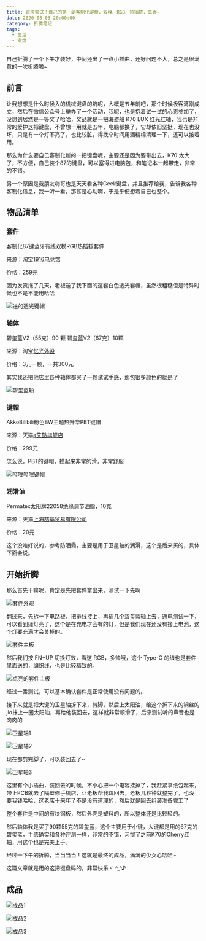 ```yaml
---
title: 首次尝试！自己的第一副客制化键盘，双模、RGB、热插拔，真香~
date: 2020-08-03 20:00:00
category: 折腾笔记
tags:
  - 生活
  - 键盘
---
```


自己折腾了一个下午才装好，中间还出了一点小插曲，还好问题不大，总之是很满意的一次折腾啦~

## 前言

让我想想是什么时候入的机械键盘的坑呢，大概是五年前吧，那个时候极客湾刚成立，然后在微信公众号上举办了一个活动，我呢，也是抱着试一试的心态参加了，没想到居然是一等奖了哈哈，奖品就是一把海盗船 K70 LUX 红光红轴，我也是非常的爱护这把键盘，不曾想一用就是五年，电脑都换了，它却依旧坚挺，现在也没坏，只是有一个灯不亮了，也比较脏，得找个时间用酒精棉清理一下，还可以接着用。

那么为什么要自己客制化新的一把键盘呢，主要还是因为要带出去，K70 太大了，不方便，自己装个87的键盘，可以塞得进电脑包，和笔记本一起带走，非常的不错。

另一个原因是我朋友嗨哥也是天天看各种Geek键盘，并且推荐给我，告诉我各种客制化信息，我一听一看，那甚是心动啊，于是乎便想着自己也整个。

## 物品清单

### 套件

客制化87键蓝牙有线双模RGB热插拔套件

来源：淘宝[1916电竞馆](https://store.taobao.com/shop/view_shop.htm?user_number_id=2639014375)

价格：259元

因为发货拖了几天，老板送了我下面的这套白色透光套帽，虽然很粗糙但是特殊时候也不是不能用哈哈

![送的透光键帽](/IMAGES/首次尝试！自己的第一副客制化键盘，双模、RGB、热插拔，真香~/送的透光键帽.webp)

### 轴体

碧玺蓝V2（55克）90 颗 碧玺蓝V2（67克）10颗

来源：淘宝[忆光外设](https://store.taobao.com/shop/view_shop.htm?spm=a1z09.2.0.0.7dcd2e8dAtVqxK&user_number_id=10574493)

价格：3元一颗，一共300元

其实我还把他店里各种轴体都买了一颗试试手感，那包很多颜色的就是了

![碧玺蓝轴](/IMAGES/首次尝试！自己的第一副客制化键盘，双模、RGB、热插拔，真香~/碧玺蓝轴.webp)

### 键帽

AkkoBilibili粉色BW主题热升华PBT键帽

来源：天猫[a艾酷旗舰店](https://store.taobao.com/shop/view_shop.htm?user_number_id=2097616571)

价格：299元

怎么说，PBT的键帽，摸起来非常的滑，非常舒服

![哔哩哔哩键帽](/IMAGES/首次尝试！自己的第一副客制化键盘，双模、RGB、热插拔，真香~/哔哩哔哩键帽.webp)

### 润滑油

Permatex太阳牌22058绝缘调节油脂，10克

来源：天猫[上海喆基贸易有限公司](https://store.taobao.com/shop/view_shop.htm?spm=a1z09.2.0.0.7dcd2e8dAtVqxK&user_number_id=2760040918)

价格：20元

这个没啥好说的，参考防晒霜，主要是用于卫星轴的润滑，这个是后来买的，具体下面会说。

## 开始折腾

那么首先干嘛呢，肯定是先把套件拿出来，测试一下先啊

![套件外观](/IMAGES/首次尝试！自己的第一副客制化键盘，双模、RGB、热插拔，真香~/套件外观.webp)

翻过来，先拆一下电路板，把排线接上，再插几个碧玺蓝轴上去，通电测试一下，可以看到绿灯亮了，这个是在充电才会有的灯，但是我们现在还没有接上电池，这个灯要充满才会关掉的。

![套件主板](/IMAGES/首次尝试！自己的第一副客制化键盘，双模、RGB、热插拔，真香~/套件主板.webp)

然后我们按 FN+UP 切换灯效，看这 RGB，多帅哦，这个 Type-C 的线也是套件里面送的，编织线，也是比较精致的。

![点亮的套件主板](/IMAGES/首次尝试！自己的第一副客制化键盘，双模、RGB、热插拔，真香~/点亮的套件主板.webp)

经过一番测试，可以基本确认套件是正常使用没有问题的。

接下来就是把大键的卫星轴拆下来，剪脚，然后上太阳油，给这个拆下来的钢丝的jio抹上一圈太阳油，再给他装回去，这样就非常顺滑了，后来测试听的声音也是肉肉的

![卫星轴1](/IMAGES/首次尝试！自己的第一副客制化键盘，双模、RGB、热插拔，真香~/卫星轴1.webp)

![卫星轴2](/IMAGES/首次尝试！自己的第一副客制化键盘，双模、RGB、热插拔，真香~/卫星轴2.webp)

现在都剪完脚了，可以装回去了~

![卫星轴3](/IMAGES/首次尝试！自己的第一副客制化键盘，双模、RGB、热插拔，真香~/卫星轴3.webp)

这里有个小插曲，装回去的时候，不小心把一个电容挂掉了，我赶紧拿纸包起来，带上PCB就去了隔壁修手机店，让老板帮我焊回去，老板几秒钟就整完了，也没要我钱哈哈，这老店十来年了不是没有道理的，然后就是回去组装准备完工了

整个套件是中间的有块钢板，然后外壳是塑料的，所以整体还是比较轻的。

然后轴体我是买了90颗55克的碧玺蓝，这个主要用于小键，大键都是用的67克的碧玺蓝，手感确实和各种评测一样，非常的不错，习惯了之前K70的Cherry红轴，用这个也是完美上手。

经过一下午的折腾，当当当当！这就是最终的成品，满满的少女心哈哈~

这篇文章就是用的这把键盘码的，非常快乐ヾ ^_^♪

## 成品

![成品1](/IMAGES/首次尝试！自己的第一副客制化键盘，双模、RGB、热插拔，真香~/成品1.webp)

![成品2](/IMAGES/首次尝试！自己的第一副客制化键盘，双模、RGB、热插拔，真香~/成品2.webp)

![成品3](/IMAGES/首次尝试！自己的第一副客制化键盘，双模、RGB、热插拔，真香~/成品3.webp)